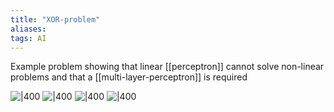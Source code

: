 ```yaml
---
title: "XOR-problem"
aliases: 
tags: AI
---
```


Example problem showing that linear [[perceptron]] cannot solve non-linear problems and that a [[multi-layer-perceptron]] is required

![|400](https://i.imgur.com/Vbe3M7n.png)
![|400](https://i.imgur.com/Su9vSUw.png)
![|400](https://i.imgur.com/IKSltIe.png)
![|400](https://i.imgur.com/hb6ILab.png)

